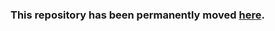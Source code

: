 ### This repository has been permanently moved [here](https://github.com/y2l/meta-transfer-learning/tree/master/pytorch).
